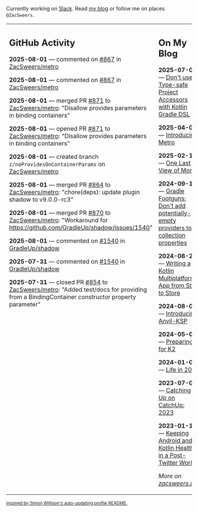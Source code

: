 Currently working on [Slack](https://slack.com/). Read [my blog](https://zacsweers.dev/) or follow me on places `@ZacSweers`.

<table><tr><td valign="top" width="60%">

## GitHub Activity
<!-- githubActivity starts -->
**2025-08-01** — commented on [#867](https://github.com/ZacSweers/metro/pull/867#issuecomment-3146070418) in [ZacSweers/metro](https://github.com/ZacSweers/metro)

**2025-08-01** — commented on [#867](https://github.com/ZacSweers/metro/pull/867#issuecomment-3146067745) in [ZacSweers/metro](https://github.com/ZacSweers/metro)

**2025-08-01** — merged PR [#871](https://github.com/ZacSweers/metro/pull/871) to [ZacSweers/metro](https://github.com/ZacSweers/metro): "Disallow provides parameters in binding containers"

**2025-08-01** — opened PR [#871](https://github.com/ZacSweers/metro/pull/871) to [ZacSweers/metro](https://github.com/ZacSweers/metro): "Disallow provides parameters in binding containers"

**2025-08-01** — created branch `z/noProvidesOnContainerParams` on [ZacSweers/metro](https://github.com/ZacSweers/metro)

**2025-08-01** — merged PR [#864](https://github.com/ZacSweers/metro/pull/864) to [ZacSweers/metro](https://github.com/ZacSweers/metro): "chore(deps): update plugin shadow to v9.0.0-rc3"

**2025-08-01** — merged PR [#870](https://github.com/ZacSweers/metro/pull/870) to [ZacSweers/metro](https://github.com/ZacSweers/metro): "Workaround for https://github.com/GradleUp/shadow/issues/1540"

**2025-08-01** — commented on [#1540](https://github.com/GradleUp/shadow/issues/1540#issuecomment-3142114609) in [GradleUp/shadow](https://github.com/GradleUp/shadow)

**2025-07-31** — commented on [#1540](https://github.com/GradleUp/shadow/issues/1540#issuecomment-3141996017) in [GradleUp/shadow](https://github.com/GradleUp/shadow)

**2025-07-31** — closed PR [#854](https://github.com/ZacSweers/metro/pull/854) to [ZacSweers/metro](https://github.com/ZacSweers/metro): "Added test/docs for providing from a BindingContainer constructor property parameter"
<!-- githubActivity ends -->
</td><td valign="top" width="40%">

## On My Blog
<!-- blog starts -->
**2025-07-01** — [Don't use Type-safe Project Accessors with Kotlin Gradle DSL](https://www.zacsweers.dev/dont-use-type-safe-project-accessors-with-kotlin-gradle-dsl/)

**2025-04-03** — [Introducing Metro](https://www.zacsweers.dev/introducing-metro/)

**2025-02-17** — [One Last View of Mom](https://www.zacsweers.dev/one-last-view-of-mom/)

**2024-09-11** — [Gradle Footguns: Don't add potentially-empty providers to collection properties](https://www.zacsweers.dev/gradle-footgun-adding-empty-providers-to-collection-properties/)

**2024-08-25** — [Writing a Kotlin Multiplatform App from Start to Store](https://www.zacsweers.dev/writing-a-kotlin-multiplatform-app-from-start-to-store/)

**2024-08-09** — [Introducing: Anvil-KSP](https://www.zacsweers.dev/introducing-anvil-ksp/)

**2024-05-06** — [Preparing for K2](https://www.zacsweers.dev/preparing-for-k2/)

**2024-01-03** — [Life in 2024](https://www.zacsweers.dev/life-in-2024/)

**2023-07-09** — [Catching Up on CatchUp: 2023](https://www.zacsweers.dev/catching-up-on-catchup-2023/)

**2023-01-10** — [Keeping Android and Kotlin Healthy in a Post-Twitter World](https://www.zacsweers.dev/keeping-android-healthy/)
<!-- blog ends -->
_More on [zacsweers.dev](https://zacsweers.dev/)_
</td></tr></table>

<sub><a href="https://simonwillison.net/2020/Jul/10/self-updating-profile-readme/">Inspired by Simon Willison's auto-updating profile README.</a></sub>